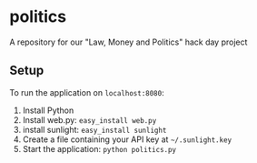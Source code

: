 # politics

A repository for our "Law, Money and Politics" hack day project

## Setup

To run the application on `localhost:8080`:

1.  Install Python
2.  Install web.py: `easy_install web.py`
3.  install sunlight: `easy_install sunlight`
4.  Create a file containing your API key at `~/.sunlight.key`
5.  Start the application: `python politics.py`
